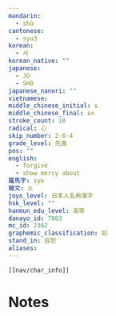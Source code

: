 ```yaml
---
mandarin:
  - shù
cantonese:
  - syu3
korean:
  - 서
korean_native: ""
japanese:
  - JO
  - SHO
japanese_nanori: ""
vietnamese:
middle_chinese_initial: ɕ
middle_chinese_final: ɨʌ
stroke_count: 10
radical: 心
skip_number: 2-6-4
grade_level: 先進
pos: ""
english:
  - forgive
  - show mercy about
羅馬字: syo
韓文: 쇼
joyo_level: 日本人名用漢字
hsk_level: ""
hanmun_edu_level: 高等
danayo_id: 7083
mc_id: 2362
graphemic_classification: 如
stand_in: 容恕
aliases:
---
```

```meta-bind-embed
[[nav/char_info]]
```

# Notes
